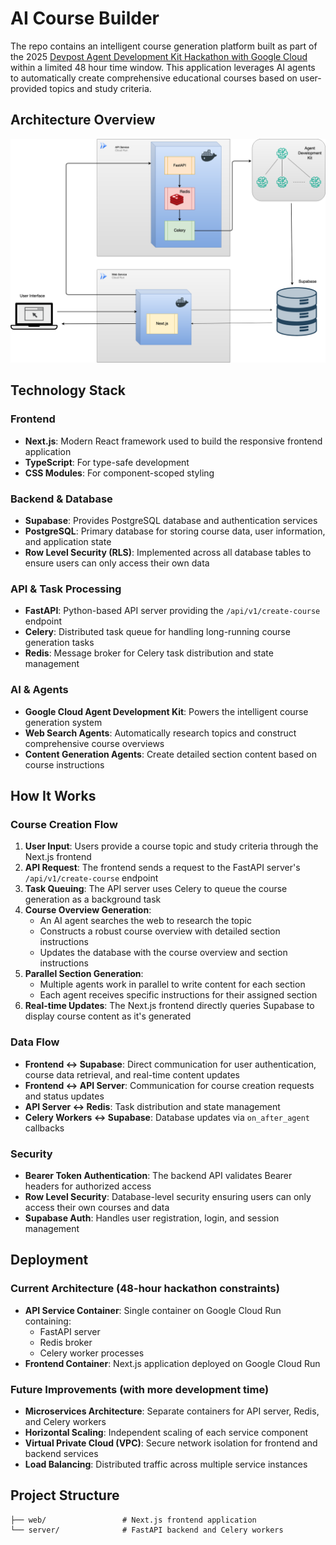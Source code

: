 # AI Course Builder

The repo contains an intelligent course generation platform built as part of the 2025 [Devpost Agent Development Kit Hackathon with Google Cloud](https://googlecloudmultiagents.devpost.com/) within a limited 48 hour time window. This application leverages AI agents to automatically create comprehensive educational courses based on user-provided topics and study criteria.

## Architecture Overview

![Architecture Diagram](images/architecture.png)

## Technology Stack

### Frontend
- **Next.js**: Modern React framework used to build the responsive frontend application
- **TypeScript**: For type-safe development
- **CSS Modules**: For component-scoped styling

### Backend & Database
- **Supabase**: Provides PostgreSQL database and authentication services
- **PostgreSQL**: Primary database for storing course data, user information, and application state
- **Row Level Security (RLS)**: Implemented across all database tables to ensure users can only access their own data

### API & Task Processing
- **FastAPI**: Python-based API server providing the `/api/v1/create-course` endpoint
- **Celery**: Distributed task queue for handling long-running course generation tasks
- **Redis**: Message broker for Celery task distribution and state management

### AI & Agents
- **Google Cloud Agent Development Kit**: Powers the intelligent course generation system
- **Web Search Agents**: Automatically research topics and construct comprehensive course overviews
- **Content Generation Agents**: Create detailed section content based on course instructions

## How It Works

### Course Creation Flow

1. **User Input**: Users provide a course topic and study criteria through the Next.js frontend
2. **API Request**: The frontend sends a request to the FastAPI server's `/api/v1/create-course` endpoint
3. **Task Queuing**: The API server uses Celery to queue the course generation as a background task
4. **Course Overview Generation**: 
   - An AI agent searches the web to research the topic
   - Constructs a robust course overview with detailed section instructions
   - Updates the database with the course overview and section instructions
5. **Parallel Section Generation**: 
   - Multiple agents work in parallel to write content for each section
   - Each agent receives specific instructions for their assigned section
6. **Real-time Updates**: The Next.js frontend directly queries Supabase to display course content as it's generated

### Data Flow

- **Frontend ↔ Supabase**: Direct communication for user authentication, course data retrieval, and real-time content updates
- **Frontend ↔ API Server**: Communication for course creation requests and status updates
- **API Server ↔ Redis**: Task distribution and state management
- **Celery Workers ↔ Supabase**: Database updates via `on_after_agent` callbacks

### Security

- **Bearer Token Authentication**: The backend API validates Bearer headers for authorized access
- **Row Level Security**: Database-level security ensuring users can only access their own courses and data
- **Supabase Auth**: Handles user registration, login, and session management

## Deployment

### Current Architecture (48-hour hackathon constraints)

- **API Service Container**: Single container on Google Cloud Run containing:
  - FastAPI server
  - Redis broker
  - Celery worker processes
- **Frontend Container**: Next.js application deployed on Google Cloud Run

### Future Improvements (with more development time)

- **Microservices Architecture**: Separate containers for API server, Redis, and Celery workers
- **Horizontal Scaling**: Independent scaling of each service component
- **Virtual Private Cloud (VPC)**: Secure network isolation for frontend and backend services
- **Load Balancing**: Distributed traffic across multiple service instances

## Project Structure

```
├── web/                 # Next.js frontend application
└── server/              # FastAPI backend and Celery workers
```
